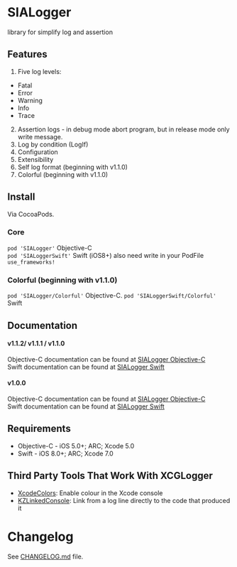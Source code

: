 # SIALogger
library for simplify log and assertion

## Features

1. Five log levels:
  * Fatal
  * Error
  * Warning
  * Info
  * Trace
2. Assertion logs - in debug mode abort program, but in release mode only write message.
3. Log by condition (LogIf)
4. Configuration
5. Extensibility
6. Self log format (beginning with v1.1.0)
7. Colorful (beginning with v1.1.0)

## Install
Via CocoaPods.

### Core
`pod 'SIALogger'` Objective-C  
`pod 'SIALoggerSwift'` Swift (iOS8+) also need write in your PodFile `use_frameworks!`

### Colorful (beginning with v1.1.0)
`pod 'SIALogger/Colorful'` Objective-C.
`pod 'SIALoggerSwift/Colorful'` Swift

## Documentation
#### v1.1.2/ v1.1.1 / v1.1.0
Objective-C documentation can be found at [SIALogger Objective-C](https://github.com/ivlevAstef/SIALogger/wiki/SIALogger-Objective-C_v110)  
Swift documentation can be found at [SIALogger Swift](https://github.com/ivlevAstef/SIALogger/wiki/SIALogger-Swift_v110)

#### v1.0.0
Objective-C documentation can be found at [SIALogger Objective-C](https://github.com/ivlevAstef/SIALogger/wiki/SIALogger-Objective-C)  
Swift documentation can be found at [SIALogger Swift](https://github.com/ivlevAstef/SIALogger/wiki/SIALogger-Swift)

## Requirements
* Objective-C - iOS 5.0+; ARC; Xcode 5.0
* Swift - iOS 8.0+; ARC; Xcode 7.0

## Third Party Tools That Work With XCGLogger
* [XcodeColors](https://github.com/robbiehanson/XcodeColors): Enable colour in the Xcode console 
* [KZLinkedConsole](https://github.com/krzysztofzablocki/KZLinkedConsole): Link from a log line directly to the code that produced it 

# Changelog
See [CHANGELOG.md](https://github.com/ivlevAstef/SIALogger/blob/master/CHANGELOG.md) file.

